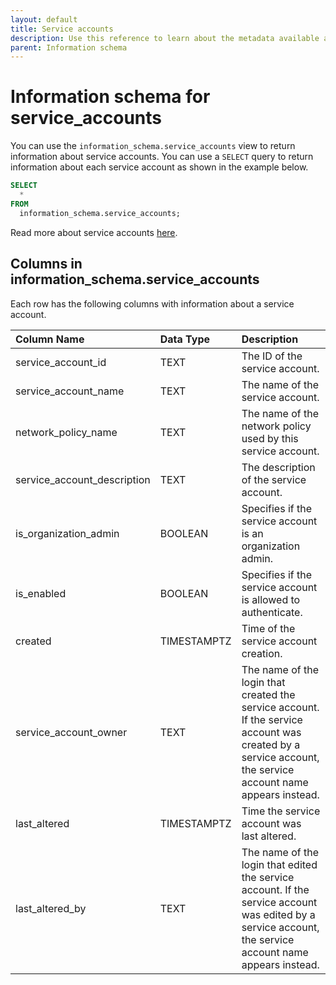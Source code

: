 ```yaml
---
layout: default
title: Service accounts
description: Use this reference to learn about the metadata available about service accounts using the information schema.
parent: Information schema
---
```


# Information schema for service_accounts

You can use the `information_schema.service_accounts` view to return information about service accounts.
You can use a `SELECT` query to return information about each service account as shown in the example below.

```sql
SELECT
  *
FROM
  information_schema.service_accounts;
```

Read more about service accounts [here](../../Guides/managing-your-organization/service-accounts.md).

## Columns in information_schema.service_accounts

Each row has the following columns with information about a service account.

| Column Name                 | Data Type   | Description                                                                                                                                                |
|:----------------------------|:------------|:-----------------------------------------------------------------------------------------------------------------------------------------------------------|
| service_account_id          | TEXT        | The ID of the service account.                                                                                                                             |
| service_account_name        | TEXT        | The name of the service account.                                                                                                                           |
| network_policy_name         | TEXT        | The name of the network policy used by this service account.                                                                                               |
| service_account_description | TEXT        | The description of the service account.                                                                                                                    |
| is_organization_admin       | BOOLEAN     | Specifies if the service account is an organization admin.                                                                                                 |
| is_enabled                  | BOOLEAN     | Specifies if the service account is allowed to authenticate.                                                                                               |
| created                     | TIMESTAMPTZ | Time of the service account creation.                                                                                                                      |
| service_account_owner       | TEXT        | The name of the login that created the service account. If the service account was created by a service account, the service account name appears instead. |
| last_altered                | TIMESTAMPTZ | Time the service account was last altered.                                                                                                                 |
| last_altered_by             | TEXT        | The name of the login that edited the service account. If the service account was edited by a service account, the service account name appears instead.   |
